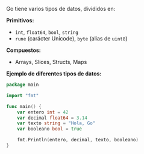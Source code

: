 Go tiene varios tipos de datos, divididos en:

 **Primitivos:**

- `int`, `float64`, `bool`, `string`
- `rune` (carácter Unicode), `byte` (alias de `uint8`)

**Compuestos:**

- Arrays, Slices, Structs, Maps

**Ejemplo de diferentes tipos de datos:**
```go
package main

import "fmt"

func main() {
    var entero int = 42
    var decimal float64 = 3.14
    var texto string = "Hola, Go"
    var booleano bool = true

    fmt.Println(entero, decimal, texto, booleano)
}

```

